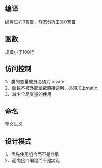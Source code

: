 ## 编译
编译过程0警告，静态分析工具0警告
## 函数
规模小于100行
## 访问控制
1、类的变量成员必须为private  
2、函数不被外部函数直接调用，必须加上static  
3、减少全局变量的使用
## 命名
望文生义
## 设计模式
1、优先使用组合而不是继承  
2、面向接口编程而不是实现
